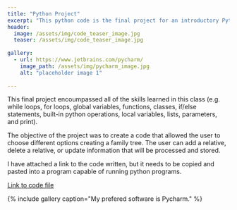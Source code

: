 ```yaml
---
title: "Python Project"
excerpt: "This python code is the final project for an introductory Python course."
header:
  image: /assets/img/code_teaser_image.jpg
  teaser: /assets/img/code_teaser_image.jpg
  
gallery:
  - url: https://www.jetbrains.com/pycharm/
    image_path: /assets/img/pycharm_image.jpg
    alt: "placeholder image 1"
    
---
```


This final project encoumpassed all of the skills learned in this class (e.g. while loops, for loops, global variables, functions, classes, if/else statements, built-in python operations, local variables, lists, parameters, and print). 

The objective of the project was to create a code that allowed the user to choose different options creating a family tree. The user can add a relative, delete a relative, or update information that will be processed and stored. 



I have attached a link to the code written, but it needs to be copied and pasted into a program capable of running python programs.

[Link to code file](https://docs.google.com/document/d/1W_AFP6f2NTJ2IoIdq0zzzkpbJ4wNvh2PKF1LAxj1TXw/edit?usp=sharing)

{% include gallery caption="My prefered software is Pycharm." %}
